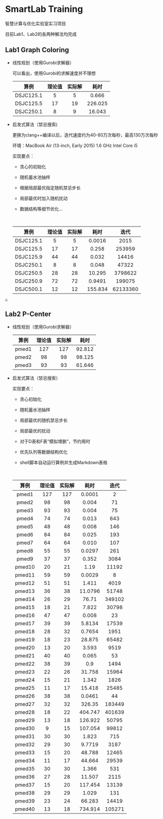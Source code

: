 # SmartLab Training

智慧计算与优化实验室实习项目

目前Lab1、Lab2的各两种解法均完成

## Lab1 Graph Coloring

* 线性规划（使用Gurobi求解器）

  可以看出，使用Gurobi的求解速度并不理想

  |    算例     | 理论值  | 实际解  |   耗时    |
  | :-------: | :--: | :--: | :-----: |
  | DSJC125.1 |  5   |  5   |  0.666  |
  | DSJC125.5 |  17  |  19  | 226.025 |
  | DSJC250.1 |  8   |  9   | 16.043  |

* 启发式算法（禁忌搜索)

  更换为clang++编译以后，迭代速度约为40-80万次每秒，最高130万次每秒

  环境：MacBook Air (13-inch, Early 2015) 1.6 GHz Intel Core i5

  实现要点：

  * 贪心的初始化

  * 随机蓄水池抽样

  * 根据局部最优指定随机禁忌步长

  * 局部最优时加入随机扰动

  * 数据结构等细节优化...

    ​

  |    算例     | 理论值  | 实际解  |   耗时    |    迭代    |
  | :-------: | :--: | :--: | :-----: | :------: |
  | DSJC125.1 |  5   |  5   | 0.0016  |   2015   |
  | DSJC125.5 |  17  |  17  |  0.258  |  253959  |
  | DSJC125.9 |  44  |  44  |  0.032  |  14416   |
  | DSJC250.1 |  8   |  8   |  0.048  |  47322   |
  | DSJC250.5 |  28  |  28  | 10.295  | 3798622  |
  | DSJC250.9 |  72  |  72  | 0.9491  |  199075  |
  | DSJC500.1 |  12  |  12  | 155.834 | 62133360 |

<img src="http://oklhb00qa.bkt.clouddn.com/simple-min.jpg" style="zoom:50%;" />

## Lab2 P-Center

* 线性规划（使用Gurobi求解器）

  |  算例   | 理论值  | 实际解  |   耗时   |
  | :---: | :--: | :--: | :----: |
  | pmed1 | 127  | 127  | 92.812 |
  | pmed2 |  98  |  98  | 98.125 |
  | pmed3 |  93  |  93  | 61.646 |

* 启发式算法（禁忌搜索）

  实现要点：

  * 贪心初始化

  * 随机蓄水池抽样

  * 局部最优的随机禁忌步长

  * 局部最优的扰动

  * 对于D表和F表“模拟增删”，节约用时

  * 优先队列等数据结构优化

  * shell脚本自动运行算例并生成Markdown表格

    ​

  |   算例   | 理论值  | 实际解  |   耗时    |   迭代   |
  | :----: | :--: | :--: | :-----: | :----: |
  | pmed1  | 127  | 127  | 0.0001  |   2    |
  | pmed2  |  98  |  98  |  0.004  |   71   |
  | pmed3  |  93  |  93  |  0.004  |   75   |
  | pmed4  |  74  |  74  |  0.013  |  643   |
  | pmed5  |  48  |  48  |  0.008  |  146   |
  | pmed6  |  84  |  84  |  0.025  |  193   |
  | pmed7  |  64  |  64  |  0.010  |  107   |
  | pmed8  |  55  |  55  | 0.0297  |  261   |
  | pmed9  |  37  |  37  |  0.352  |  3084  |
  | pmed10 |  20  |  21  |  1.19   | 11192  |
  | pmed11 |  59  |  59  | 0.0029  |   8    |
  | pmed12 |  51  |  51  |  1.411  |  4019  |
  | pmed13 |  36  |  38  | 11.0796 | 51748  |
  | pmed14 |  26  |  29  |  76.71  | 349102 |
  | pmed15 |  18  |  21  |  7.822  | 30798  |
  | pmed16 |  47  |  47  |  0.008  |   23   |
  | pmed17 |  39  |  39  | 5.8134  | 17539  |
  | pmed18 |  28  |  32  | 0.7654  |  1951  |
  | pmed19 |  18  |  23  | 28.875  | 65482  |
  | pmed20 |  13  |  20  |  3.593  |  9519  |
  | pmed21 |  40  |  40  |  0.065  |   53   |
  | pmed22 |  38  |  39  |   0.9   |  1494  |
  | pmed23 |  22  |  26  | 31.758  | 15964  |
  | pmed24 |  15  |  21  |  1.342  |  1826  |
  | pmed25 |  11  |  17  | 15.418  | 25485  |
  | pmed26 |  38  |  38  | 0.0461  |   44   |
  | pmed27 |  32  |  32  | 326.35  | 183449 |
  | pmed28 |  18  |  22  | 404.747 | 401639 |
  | pmed29 |  13  |  18  | 126.922 | 50795  |
  | pmed30 |  9   |  15  | 107.054 | 99812  |
  | pmed31 |  30  |  30  |  1.823  |  715   |
  | pmed32 |  29  |  30  | 9.7719  |  3187  |
  | pmed33 |  15  |  20  | 48.788  | 12465  |
  | pmed34 |  11  |  17  | 44.664  | 29539  |
  | pmed35 |  30  |  30  |  1.366  |  531   |
  | pmed36 |  27  |  28  | 11.507  |  2115  |
  | pmed37 |  15  |  20  | 117.454 | 13139  |
  | pmed38 |  29  |  29  |  1.029  |  131   |
  | pmed39 |  23  |  24  | 66.283  | 14419  |
  | pmed40 |  13  |  18  | 734.914 | 105271 |